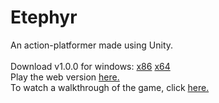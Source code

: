 # Etephyr
An action-platformer made using Unity.
<br/><br/>
Download v1.0.0 for windows: [x86](https://drive.google.com/uc?export=download&id=1cb8H3D_PvmfwhBTzaZGjtlQzpFUtRHhP) [x64](https://drive.google.com/uc?export=download&id=1L7CUiH56L7I_oOzVn5oGtM2U17cTh8rv)</br>
Play the web version [here.](https://soppydart.itch.io/etephyr)<br/>
To watch a walkthrough of the game, click [here.](https://www.dropbox.com/s/2jupuiexgt3p6pl/Etephyr%20Walkthrough%20-%2012.18.50.04.mp4?dl=0)
